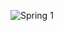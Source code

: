 ![Spring 1](https://github.com/XMAZEPRODUCTION/Task-1_Spring/assets/151576782/a9b2d882-9143-42d1-85c9-3a2e7ae441c0)

